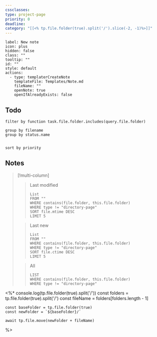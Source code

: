 ```yaml
---
cssclasses: 
type: project-page
priority: 0
deadline: 
category: "[[<% tp.file.folder(true).split('/').slice(-2, -1)%>]]"
---
```


```meta-bind-button
label: New note
icon: plus
hidden: false
class: ""
tooltip: ""
id: ""
style: default
actions:
  - type: templaterCreateNote
    templateFile: Templates/Note.md
    fileName: ""
    openNote: true
    openIfAlreadyExists: false

```
## Todo

```tasks
filter by function task.file.folder.includes(query.file.folder)

group by filename
group by status.name


sort by priority

```

## Notes

> [!multi-column]
> 
>> Last modified
>>```dataview
>>List
>>FROM ""
>>WHERE contains(file.folder, this.file.folder)
>>WHERE type != "directory-page"
>>SORT file.mtime DESC
>>LIMIT 5
>>```
>
>> Last new
>>```dataview
>>List
>>FROM ""
>>WHERE contains(file.folder, this.file.folder)
>>WHERE type != "directory-page"
>>SORT file.ctime DESC
>>LIMIT 5
>>```
>
>> All
>>```dataview
>>LIST
>>WHERE contains(file.folder, this.file.folder)
>>WHERE type != "directory-page"
>>```
<%*
	console.log(tp.file.folder(true).split('/'))
	const folders = tp.file.folder(true).split('/')
	const fileName = folders[folders.length - 1]
  
	const baseFolder = tp.file.folder(true)
	const newFolder = `${baseFolder}/`

	await tp.file.move(newFolder + fileName)
%>
